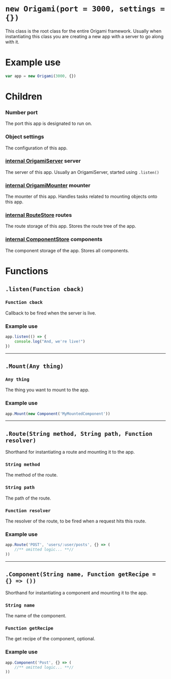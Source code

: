 # `new Origami(port = 3000, settings = {})`
This class is the root class for the entire Origami framework. Usually when instantiating this class you are creating a new app with a server to go along with it.

# Example use
```js
var app = new Origami(3000, {})
```

# Children

### Number port
The port this app is designated to run on.

### Object settings
The configuration of this app.

### [internal OrigamiServer](./OrigamiServer.md) server
The server of this app. Usually an OrigamiServer, started using `.listen()`

### [internal OrigamiMounter](./OrigamiMounter.md) mounter
The mounter of this app. Handles tasks related to mounting objects onto this app.

### [internal RouteStore](./RouteStore.md) routes
The route storage of this app. Stores the route tree of the app.

### [internal ComponentStore](./ComponentStore.md) components
The component storage of the app. Stores all components.

# Functions

## `.listen(Function cback)`

### `Function cback`
Callback to be fired when the server is live.

### Example use
```js
app.listen(() => {
    console.log("And, we're live!")
})
```

***

## `.Mount(Any thing)`

### `Any thing`
The thing you want to mount to the app.

### Example use
```js
app.Mount(new Component('MyMountedComponent'))
```

***

## `.Route(String method, String path, Function resolver)`

Shorthand for instantiating a route and mounting it to the app.

### `String method`
The method of the route.

### `String path`
The path of the route.

### `Function resolver`
The resolver of the route, to be fired when a request hits this route.

### Example use
```js
app.Route('POST', 'users/:user/posts', {} => (
    //** omitted logic... **//
))
```

***

## `.Component(String name, Function getRecipe = {} => ())`
Shorthand for instantiating a component and mounting it to the app.

### `String name`
The name of the component.

### `Function getRecipe`
The get recipe of the component, optional.

### Example use
```js
app.Component('Post', {} => (
    //** omitted logic... **//
))
```